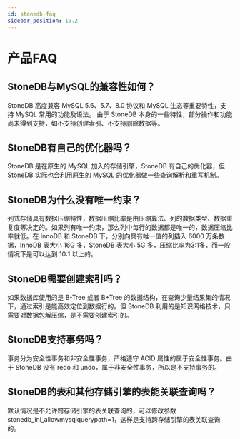 ```yaml
---
id: stonedb-faq
sidebar_position: 10.2
---
```


# 产品FAQ

## StoneDB与MySQL的兼容性如何？
StoneDB 高度兼容 MySQL 5.6、5.7、8.0 协议和 MySQL 生态等重要特性，支持 MySQL 常用的功能及语法。
由于 StoneDB 本身的一些特性，部分操作和功能尚未得到支持，如不支持创建索引、不支持删除数据等。
## StoneDB有自己的优化器吗？
StoneDB 是在原生的 MySQL 加入的存储引擎，StoneDB 有自己的优化器，但 StoneDB 实际也会利用原生的 MySQL 的优化器做一些查询解析和重写机制。
## StoneDB为什么没有唯一约束？
列式存储具有数据压缩特性，数据压缩比率是由压缩算法、列的数据类型、数据重复度等决定的。如果列有唯一约束，那么列中每行的数据都是唯一的，数据压缩比率就低。在 InnoDB 和 StoneDB 下，分别向具有唯一值的列插入 6000 万条数据，InnoDB 表大小 16G 多，StoneDB 表大小 5G 多，压缩比率为3:1多，而一般情况下是可以达到 10:1 以上的。
## StoneDB需要创建索引吗？
如果数据库使用的是 B-Tree 或者 B+Tree 的数据结构，在查询少量结果集的情况下，通过索引是能高效定位到数据行的。但 StoneDB 利用的是知识网格技术，只需要对数据包解压缩，是不需要创建索引的。
## StoneDB支持事务吗？
事务分为安全性事务和非安全性事务，严格遵守 ACID 属性的属于安全性事务。由于 StoneDB 没有 redo 和 undo，属于非安全性事务，所以是不支持事务的。
## StoneDB的表和其他存储引擎的表能关联查询吗？
默认情况是不允许跨存储引擎的表关联查询的，可以修改参数 stonedb_ini_allowmysqlquerypath=1，这样是支持跨存储引擎的表关联查询的。
